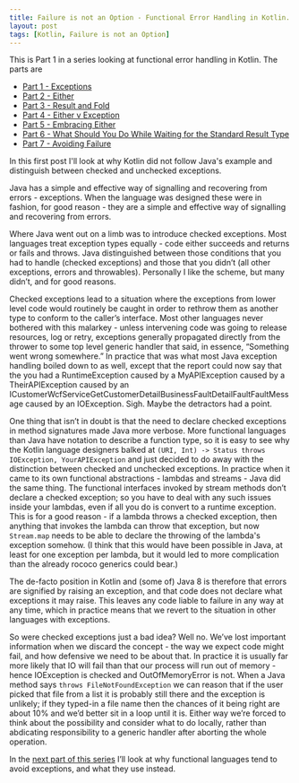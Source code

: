 ```yaml
---
title: Failure is not an Option - Functional Error Handling in Kotlin. Part 1 - Exceptions
layout: post
tags: [Kotlin, Failure is not an Option]
---
```

This is Part 1 in a series looking at functional error handling in Kotlin. The parts are 

* [Part 1 - Exceptions](failure-is-not-an-option-part-1.html)
* [Part 2 - Either](failure-is-not-an-option-part-2.html)
* [Part 3 - Result and Fold](failure-is-not-an-option-part-3.html)
* [Part 4 - Either v Exception](failure-is-not-an-option-part-4.html)
* [Part 5 - Embracing Either](failure-is-not-an-option-part-5.html)
* [Part 6 - What Should You Do While Waiting for the Standard Result Type](failure-is-not-an-option-part-6.html)
* [Part 7 - Avoiding Failure](failure-is-not-an-option-part-7.html)

In this first post I'll look at why Kotlin did not follow Java's example and distinguish between checked and unchecked exceptions.

Java has a simple and effective way of signalling and recovering from errors - exceptions. When the language was designed these were in fashion, for good reason - they are a simple and effective way of signalling and recovering from errors.

Where Java went out on a limb was to introduce checked exceptions. Most languages treat exception types equally - code either succeeds and returns or fails and throws. Java distinguished between those conditions that you had to handle (checked exceptions) and those that you didn’t (all other exceptions, errors and throwables). Personally I like the scheme, but many didn’t, and for good reasons. 

Checked exceptions lead to a situation where the exceptions from lower level code would routinely be caught in order to rethrow them as another type to conform to the caller’s interface. Most other languages never bothered with this malarkey - unless intervening code was going to release resources, log or retry, exceptions generally propagated directly from the thrower to some top level generic handler that said, in essence, “Something went wrong somewhere.” In practice that was what most Java exception handling boiled down to as well, except that the report could now say that the you had a RuntimeException caused by a MyAPIException caused by a TheirAPIException caused by an ICustomerWcfServiceGetCustomerDetailBusinessFaultDetailFaultFaultMessage caused by an IOException. Sigh. Maybe the detractors had a point. 

One thing that isn’t in doubt is that the need to declare checked exceptions in method signatures made Java more verbose. More functional languages than Java have notation to describe a function type, so it is easy to see why the Kotlin language designers balked at `(URI, Int) -> Status throws IOException, YourAPIException` and just decided to do away with the distinction between checked and unchecked exceptions. In practice when it came to its own functional abstractions - lambdas and streams - Java did the same thing. The functional interfaces invoked by stream methods don’t declare a checked exception; so you have to deal with any such issues inside your lambdas, even if all you do is convert to a runtime exception. This is for a good reason - if a lambda throws a checked exception, then anything that invokes the lambda can throw that exception, but now `Stream.map` needs to be able to declare the throwing of the lambda's exception somehow. (I think that this would have been possible in Java, at least for one exception per lambda, but it would led to more complication than the already rococo generics could bear.)  

The de-facto position in Kotlin and (some of) Java 8 is therefore that errors are signified by raising an exception, and that code does not declare what exceptions it may raise. This leaves any code liable to failure in any way at any time, which in practice means that we revert to the situation in other languages with exceptions.

So were checked exceptions just a bad idea? Well no. We’ve lost important information when we discard the concept - the way we expect code might fail, and how defensive we need to be about that. In practice it is usually far more likely that IO will fail than that our process will run out of memory - hence IOException is checked and OutOfMemoryError is not. When a Java method says `throws FileNotFoundException` we can reason that if the user picked that file from a list it is probably still there and the exception is unlikely; if they typed-in a file name then the chances of it being right are about 10% and we’d better sit in a loop until it is. Either way we’re forced to think about the possibility and consider what to do locally, rather than abdicating responsibility to a generic handler after aborting the whole operation.

In the [next part of this series](failure-is-not-an-option-part-2.html) I’ll look at why functional languages tend to avoid exceptions, and what they use instead.


